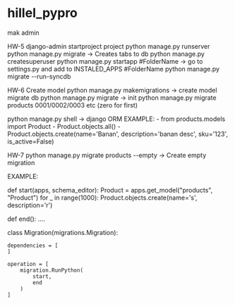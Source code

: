 # hillel_pypro

mak admin

HW-5
django-admin startproject project
python manage.py runserver
python manage.py migrate -> Creates tabs to db
python manage.py createsuperuser
python manage.py startapp #FolderName -> go to settings.py and add to INSTALED_APPS #FolderName
python manage.py migrate --run-syncdb

HW-6
Create model
python manage.py makemigrations -> create model migrate db
python manage.py migrate -> init
python manage.py migrate products 0001/0002/0003 etc (zero for first)

python manage.py shell -> django ORM
EXAMPLE:
    - from products.models import Product
    - Product.objects.all()
    - Product.objects.create(name='Banan', description='banan desc', sku='123', is_active=False)

HW-7
python manage.py migrate products --empty -> Create empty migration

EXAMPLE:

def start(apps, schema_editor):
    Product = apps.get_model("products", "Product")
    for _ in range(1000):
       Product.objects.create(name='s', description='r')


def end():
    ....


class Migration(migrations.Migration):

    dependencies = [
    ]

    operation = [
        migration.RunPython(
            start,
            end
        )
    ]